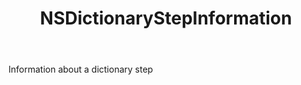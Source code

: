 ﻿---
uid: crmscript_ref_NSDictionaryStepInformation
title: NSDictionaryStepInformation
intellisense: Void.NSDictionaryStepInformation
keywords: NSDictionaryStepInformation
so.topic: reference
---

Information about a dictionary step
